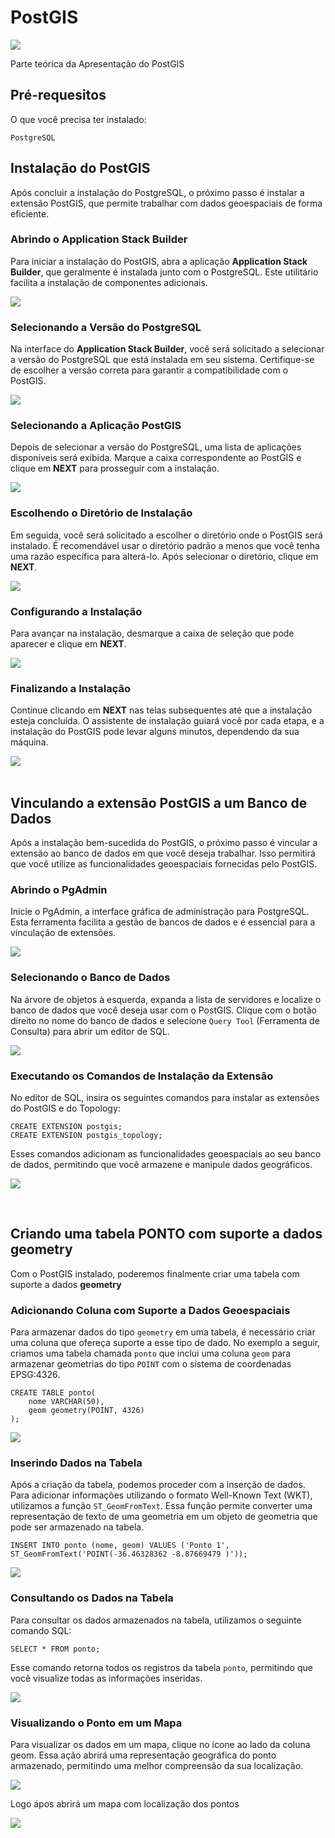 # PostGIS

![](Imagem/Imagem1.png)

Parte teórica da Apresentação do PostGIS

## Pré-requesitos

O que você precisa ter instalado:

```
PostgreSQL
```

## Instalação do PostGIS

Após concluir a instalação do PostgreSQL, o próximo passo é instalar a extensão PostGIS, que permite trabalhar com dados geoespaciais de forma eficiente.

### Abrindo o Application Stack Builder

Para iniciar a instalação do PostGIS, abra a aplicação **Application Stack Builder**, que geralmente é instalada junto com o PostgreSQL. Este utilitário facilita a instalação de componentes adicionais.

![](Imagem/stack%20builder.png)

### Selecionando a Versão do PostgreSQL

Na interface do **Application Stack Builder**, você será solicitado a selecionar a versão do PostgreSQL que está instalada em seu sistema. Certifique-se de escolher a versão correta para garantir a compatibilidade com o PostGIS.

![](Imagem/stack%20builder%202.png)

### Selecionando a Aplicação PostGIS

Depois de selecionar a versão do PostgreSQL, uma lista de aplicações disponíveis será exibida. Marque a caixa correspondente ao PostGIS e clique em **NEXT** para prosseguir com a instalação.

![](Imagem/stack%20builder%203.png)

### Escolhendo o Diretório de Instalação

Em seguida, você será solicitado a escolher o diretório onde o PostGIS será instalado. É recomendável usar o diretório padrão a menos que você tenha uma razão específica para alterá-lo. Após selecionar o diretório, clique em **NEXT**.

![](Imagem/stack%20builder%204.png)

### Configurando a Instalação

Para avançar na instalação, desmarque a caixa de seleção que pode aparecer e clique em **NEXT**.

![](Imagem/stack%20builder%205.png)

### Finalizando a Instalação

Continue clicando em **NEXT** nas telas subsequentes até que a instalação esteja concluída. O assistente de instalação guiará você por cada etapa, e a instalação do PostGIS pode levar alguns minutos, dependendo da sua máquina.

![](Imagem/stack%20builder%208.png)
<br><br>

## Vinculando a extensão PostGIS a um Banco de Dados

Após a instalação bem-sucedida do PostGIS, o próximo passo é vincular a extensão ao banco de dados em que você deseja trabalhar. Isso permitirá que você utilize as funcionalidades geoespaciais fornecidas pelo PostGIS.

### Abrindo o PgAdmin

Inicie o PgAdmin, a interface gráfica de administração para PostgreSQL. Esta ferramenta facilita a gestão de bancos de dados e é essencial para a vinculação de extensões.

![](Imagem/PgAdmin1.png)

### Selecionando o Banco de Dados

Na árvore de objetos à esquerda, expanda a lista de servidores e localize o banco de dados que você deseja usar com o PostGIS. Clique com o botão direito no nome do banco de dados e selecione `Query Tool` (Ferramenta de Consulta) para abrir um editor de SQL.

![](Imagem/Query.png)

### Executando os Comandos de Instalação da Extensão

No editor de SQL, insira os seguintes comandos para instalar as extensões do PostGIS e do Topology:
```
CREATE EXTENSION postgis;
CREATE EXTENSION postgis_topology;
```
Esses comandos adicionam as funcionalidades geoespaciais ao seu banco de dados, permitindo que você armazene e manipule dados geográficos.

![](Imagem/Create%20Extension.png)

<br>

## Criando uma tabela PONTO com suporte a dados geometry

Com o PostGIS instalado, poderemos finalmente criar uma tabela com suporte a dados **geometry**

### Adicionando Coluna com Suporte a Dados Geoespaciais

Para armazenar dados do tipo `geometry` em uma tabela, é necessário criar uma coluna que ofereça suporte a esse tipo de dado. No exemplo a seguir, criamos uma tabela chamada `ponto` que inclui uma coluna `geom` para armazenar geometrias do tipo `POINT` com o sistema de coordenadas EPSG:4326.

```
CREATE TABLE ponto(
	nome VARCHAR(50),
	geom geometry(POINT, 4326)
);
```

![](Imagem/CREATE%20TABLE.png)

### Inserindo Dados na Tabela

Após a criação da tabela, podemos proceder com a inserção de dados. Para adicionar informações utilizando o formato Well-Known Text (WKT), utilizamos a função `ST_GeomFromText`. Essa função permite converter uma representação de texto de uma geometria em um objeto de geometria que pode ser armazenado na tabela.

```
INSERT INTO ponto (nome, geom) VALUES ('Ponto 1', ST_GeomFromText('POINT(-36.46328362 -8.87669479 )'));
```

![](Imagem/INSERT.png)

### Consultando os Dados na Tabela

Para consultar os dados armazenados na tabela, utilizamos o seguinte comando SQL:

```
SELECT * FROM ponto;
```

Esse comando retorna todos os registros da tabela `ponto`, permitindo que você visualize todas as informações inseridas.

![](Imagem/Saida.png)

### Visualizando o Ponto em um Mapa

Para visualizar os dados em um mapa, clique no ícone ao lado da coluna geom. Essa ação abrirá uma representação geográfica do ponto armazenado, permitindo uma melhor compreensão da sua localização.

![](Imagem/icone.png)

Logo ápos abrirá um mapa com localização dos pontos

![](Imagem/mapa.png)
